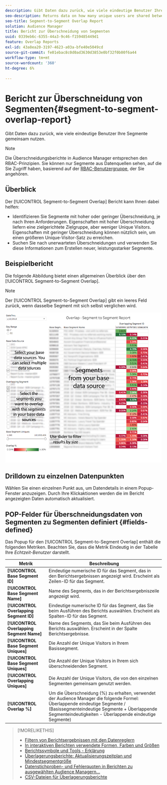 ```yaml
---
description: Gibt Daten dazu zurück, wie viele eindeutige Benutzer Ihre Segmente gemeinsam nutzen.
seo-description: Returns data on how many unique users are shared between your segments.
seo-title: Segment-to-Segment Overlap Report
solution: Audience Manager
title: Bericht zur Überschneidung von Segmenten
uuid: 0339eb6c-6355-44a3-9c46-f159485449d1
feature: Overlap Reports
exl-id: 43a8ea20-3197-4623-a03a-bfe40e5049cd
source-git-commit: fe01ebac8c0d0ad3630d3853e0bf32f0b00f6a44
workflow-type: tm+mt
source-wordcount: '360'
ht-degree: 6%

---
```


# Bericht zur Überschneidung von Segmenten{#segment-to-segment-overlap-report}

Gibt Daten dazu zurück, wie viele eindeutige Benutzer Ihre Segmente gemeinsam nutzen.

>[!NOTE]
>
>Die Überschneidungsberichte in Audience Manager entsprechen den RBAC-Prinzipien. Sie können nur Segmente aus Datenquellen sehen, auf die Sie Zugriff haben, basierend auf der [RBAC-Benutzergruppe](/help/using/features/administration/administration-overview.md), der Sie angehören.

<!-- 

c_segment_segment_overlap.xml

 -->

## Überblick

Der [!UICONTROL Segment-to-Segment Overlap] Bericht kann Ihnen dabei helfen:

* Identifizieren Sie Segmente mit hoher oder geringer Überschneidung, je nach Ihren Anforderungen. Eigenschaften mit hoher Überschneidung liefern eine zielgerichtete Zielgruppe, aber weniger Unique Visitors. Eigenschaften mit geringer Überschneidung können nützlich sein, um einen größeren Unique-Visitor-Satz zu erreichen.
* Suchen Sie nach unerwarteten Überschneidungen und verwenden Sie diese Informationen zum Erstellen neuer, leistungsstarker Segmente.

## Beispielbericht

Die folgende Abbildung bietet einen allgemeinen Überblick über den [!UICONTROL Segment-to-Segment Overlap].

>[!NOTE]
>
>Der [!UICONTROL Segment-to-Segment Overlap] gibt ein leeres Feld zurück, wenn dasselbe Segment mit sich selbst verglichen wird.

![](assets/segment-to-segment-overlap.png)

## Drilldown zu einzelnen Datenpunkten

Wählen Sie einen einzelnen Punkt aus, um Datendetails in einem Popup-Fenster anzuzeigen. Durch Ihre Klickaktionen werden die im Bericht angezeigten Daten automatisch aktualisiert.

## POP-Felder für Überschneidungsdaten von Segmenten zu Segmenten definiert {#fields-defined}

<!-- 

r_s2s_data_pop.xml

 -->

Das Popup für den [!UICONTROL Segment-to-Segment Overlap] enthält die folgenden Metriken. Beachten Sie, dass die Metrik Eindeutig in der Tabelle Ihre *Echtzeit-Benutzer* darstellt.

| Metrik | Beschreibung |
|---|---|
| **[!UICONTROL Base Segment ID]** | Eindeutige numerische ID für das Segment, das in den Berichtsergebnissen angezeigt wird. Erscheint als Zeilen-ID für das Segment. |
| **[!UICONTROL Base Segment Name]** | Name des Segments, das in der Berichtsergebniszeile angezeigt wird. |
| **[!UICONTROL Overlapping Segment ID]** | Eindeutige numerische ID für das Segment, das Sie beim Ausführen des Berichts auswählen. Erscheint als Spalten-ID für das Segment. |
| **[!UICONTROL Overlapping Segment Name]** | Name des Segments, das Sie beim Ausführen des Berichts auswählen. Erscheint in der Spalte Berichtsergebnisse. |
| **[!UICONTROL Base Segment Uniques]** | Die Anzahl der Unique Visitors in Ihrem Basissegment. |
| **[!UICONTROL Base Segment Uniques]** | Die Anzahl der Unique Visitors in Ihrem sich überschneidenden Segment. |
| **[!UICONTROL Overlapping Uniques]** | Die Anzahl der Unique Visitors, die von den einzelnen Segmenten gemeinsam genutzt werden. |
| **[!UICONTROL Overlap %]** | Um die Überschneidung (%) zu erhalten, verwendet der Audience Manager die folgende Formel: Überlappende eindeutige Segmente / (Basissegmenteindeutige Segmente + Überlappende Segmenteindeutigkeiten - Überlappende eindeutige Segmente) |



>[!MORELIKETHIS]
>
>* [Filtern von Berichtsergebnissen mit den Datenreglern](../../reporting/dynamic-reports/data-sliders.md)
>* [In interaktiven Berichten verwendete Formen, Farben und Größen](../../reporting/dynamic-reports/interactive-report-technology.md#shapes-colors-sizes)
>* [Berichtssymbole und Tools - Erklärung](../../reporting/dynamic-reports/interactive-report-technology.md#icons-tools-explained)
>* [Überlagerungsberichte: Aktualisierungszeitplan und Mindestsegmentgröße](../../reporting/dynamic-reports/overlap-minimum-segment-size.md)
>* [Datenstichproben- und Fehlerquoten in Berichten zu ausgewählten Audience Managern…](../../reporting/report-sampling.md)
>* [CSV-Dateien für Überlagerungsberichte](../../reporting/dynamic-reports/overlap-csv-files.md)
